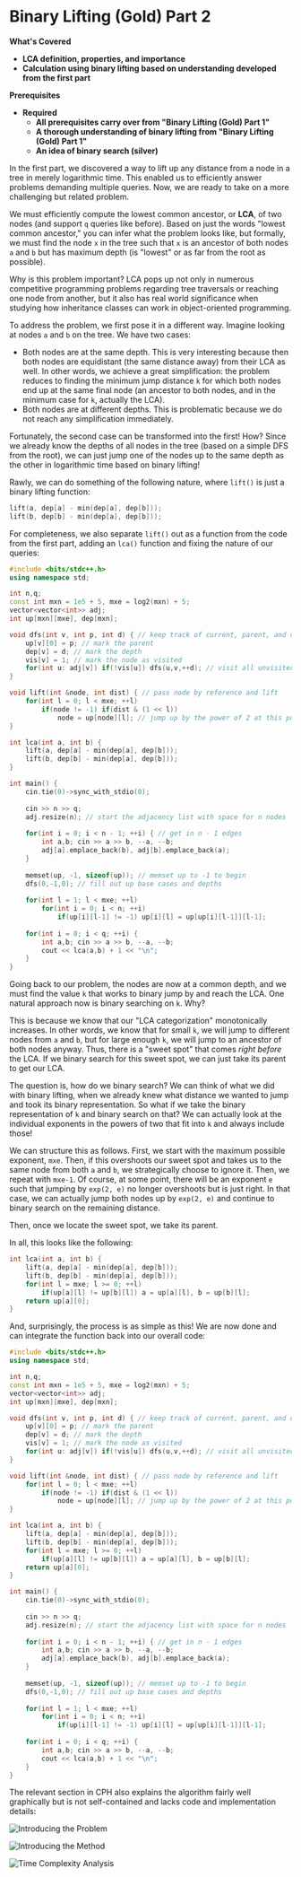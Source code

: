 # Binary Lifting \(Gold\) Part 2

**What's Covered**

* **LCA definition, properties, and importance**
* **Calculation using binary lifting based on understanding developed from the first part**

**Prerequisites**

* **Required**
  * **All prerequisites carry over from "Binary Lifting \(Gold\) Part 1"**
  * **A thorough understanding of binary lifting from "Binary Lifting \(Gold\) Part 1"**
  * **An idea of binary search \(silver\)**

In the first part, we discovered a way to lift up any distance from a node in a tree in merely logarithmic time. This enabled us to efficiently answer problems demanding multiple queries. Now, we are ready to take on a more challenging but related problem. 

We must efficiently compute the lowest common ancestor, or **LCA**, of two nodes \(and support `q` queries like before\). Based on just the words "lowest common ancestor," you can infer what the problem looks like, but formally, we must find the node `x` in the tree such that `x` is an ancestor of both nodes `a` and `b` but has maximum depth \(is "lowest" or as far from the root as possible\). 

Why is this problem important? LCA pops up not only in numerous competitive programming problems regarding tree traversals or reaching one node from another, but it also has real world significance when studying how inheritance classes can work in object-oriented programming. 

To address the problem, we first pose it in a different way. Imagine looking at nodes `a` and `b` on the tree. We have two cases:

* Both nodes are at the same depth. This is very interesting because then both nodes are equidistant \(the same distance away\) from their LCA as well. In other words, we achieve a great simplification: the problem reduces to finding the minimum jump distance `k` for which both nodes end up at the same final node \(an ancestor to both nodes, and in the minimum case for `k`, actually the LCA\). 
* Both nodes are at different depths. This is problematic because we do not reach any simplification immediately. 

Fortunately, the second case can be transformed into the first! How? Since we already know the depths of all nodes in the tree \(based on a simple DFS from the root\), we can just jump one of the nodes up to the same depth as the other in logarithmic time based on binary lifting!

Rawly, we can do something of the following nature, where `lift()` is just a binary lifting function:

```cpp
lift(a, dep[a] - min(dep[a], dep[b])); 
lift(b, dep[b] - min(dep[a], dep[b])); 
```

For completeness, we also separate `lift()` out as a function from the code from the first part, adding an `lca()` function and fixing the nature of our queries:

```cpp
#include <bits/stdc++.h>
using namespace std; 

int n,q; 
const int mxn = 1e5 + 5, mxe = log2(mxn) + 5; 
vector<vector<int>> adj; 
int up[mxn][mxe], dep[mxn]; 

void dfs(int v, int p, int d) { // keep track of current, parent, and depth
    up[v][0] = p; // mark the parent
    dep[v] = d; // mark the depth
    vis[v] = 1; // mark the node as visited
    for(int u: adj[v]) if(!vis[u]) dfs(u,v,++d); // visit all unvisited children
}

void lift(int &node, int dist) { // pass node by reference and lift
    for(int l = 0; l < mxe; ++l) 
        if(node != -1) if(dist & (1 << l)) 
            node = up[node][l]; // jump up by the power of 2 at this point
}

int lca(int a, int b) {
    lift(a, dep[a] - min(dep[a], dep[b])); 
    lift(b, dep[b] - min(dep[a], dep[b])); 
}

int main() {
    cin.tie(0)->sync_with_stdio(0);
     
    cin >> n >> q; 
    adj.resize(n); // start the adjacency list with space for n nodes
    
    for(int i = 0; i < n - 1; ++i) { // get in n - 1 edges
        int a,b; cin >> a >> b, --a, --b; 
        adj[a].emplace_back(b), adj[b].emplace_back(a); 
    } 
    
    memset(up, -1, sizeof(up)); // memset up to -1 to begin
    dfs(0,-1,0); // fill out up base cases and depths
    
    for(int l = 1; l < mxe; ++l) 
        for(int i = 0; i < n; ++i) 
            if(up[i][l-1] != -1) up[i][l] = up[up[i][l-1]][l-1];
    
    for(int i = 0; i < q; ++i) {
        int a,b; cin >> a >> b, --a, --b; 
        cout << lca(a,b) + 1 << "\n"; 
    }
}
```

Going back to our problem, the nodes are now at a common depth, and we must find the value `k` that works to binary jump by and reach the LCA. One natural approach now is binary searching on `k`. Why? 

This is because we know that our "LCA categorization" monotonically increases. In other words, we know that for small `k`, we will jump to different nodes from `a` and `b`, but for large enough `k`, we will jump to an ancestor of both nodes anyway. Thus, there is a "sweet spot" that comes _right before_ the LCA. If we binary search for this sweet spot, we can just take its parent to get our LCA. 

The question is, how do we binary search? We can think of what we did with binary lifting, when we already knew what distance we wanted to jump and took its binary representation. So what if we take the binary representation of `k` and binary search on that? We can actually look at the individual exponents in the powers of two that fit into `k` and always include those!

We can structure this as follows. First, we start with the maximum possible exponent, `mxe`. Then, if this overshoots our sweet spot and takes us to the same node from both `a` and `b`, we strategically choose to ignore it. Then, we repeat with `mxe-1`. Of course, at some point, there will be an exponent `e` such that jumping by `exp(2, e)` no longer overshoots but is just right. In that case, we can actually jump both nodes up by `exp(2, e)` and continue to binary search on the remaining distance. 

Then, once we locate the sweet spot, we take its parent. 

In all, this looks like the following: 

```cpp
int lca(int a, int b) {
    lift(a, dep[a] - min(dep[a], dep[b])); 
    lift(b, dep[b] - min(dep[a], dep[b])); 
    for(int l = mxe; l >= 0; ++l)
        if(up[a][l] != up[b][l]) a = up[a][l], b = up[b][l]; 
    return up[a][0]; 
}
```

And, surprisingly, the process is as simple as this! We are now done and can integrate the function back into our overall code:

```cpp
#include <bits/stdc++.h>
using namespace std; 

int n,q; 
const int mxn = 1e5 + 5, mxe = log2(mxn) + 5; 
vector<vector<int>> adj; 
int up[mxn][mxe], dep[mxn]; 

void dfs(int v, int p, int d) { // keep track of current, parent, and depth
    up[v][0] = p; // mark the parent
    dep[v] = d; // mark the depth
    vis[v] = 1; // mark the node as visited
    for(int u: adj[v]) if(!vis[u]) dfs(u,v,++d); // visit all unvisited children
}

void lift(int &node, int dist) { // pass node by reference and lift
    for(int l = 0; l < mxe; ++l) 
        if(node != -1) if(dist & (1 << l)) 
            node = up[node][l]; // jump up by the power of 2 at this point
}

int lca(int a, int b) {
    lift(a, dep[a] - min(dep[a], dep[b])); 
    lift(b, dep[b] - min(dep[a], dep[b])); 
    for(int l = mxe; l >= 0; ++l)
        if(up[a][l] != up[b][l]) a = up[a][l], b = up[b][l]; 
    return up[a][0]; 
}

int main() {
    cin.tie(0)->sync_with_stdio(0);
     
    cin >> n >> q; 
    adj.resize(n); // start the adjacency list with space for n nodes
    
    for(int i = 0; i < n - 1; ++i) { // get in n - 1 edges
        int a,b; cin >> a >> b, --a, --b; 
        adj[a].emplace_back(b), adj[b].emplace_back(a); 
    } 
    
    memset(up, -1, sizeof(up)); // memset up to -1 to begin
    dfs(0,-1,0); // fill out up base cases and depths
    
    for(int l = 1; l < mxe; ++l) 
        for(int i = 0; i < n; ++i) 
            if(up[i][l-1] != -1) up[i][l] = up[up[i][l-1]][l-1];
    
    for(int i = 0; i < q; ++i) {
        int a,b; cin >> a >> b, --a, --b; 
        cout << lca(a,b) + 1 << "\n"; 
    }
}
```

The relevant section in CPH also explains the algorithm fairly well graphically but is not self-contained and lacks code and implementation details:

![Introducing the Problem](.gitbook/assets/image%20%2810%29.png)

![Introducing the Method](.gitbook/assets/image%20%288%29.png)

![Time Complexity Analysis](.gitbook/assets/image%20%289%29.png)

